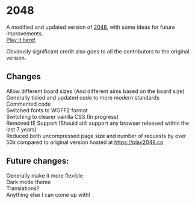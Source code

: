 # 2048

A modified and updated version of [2048](https://github.com/gabrielecirulli/2048), with some ideas for future improvements.  
[Play it here!](https://mck.is/2048)

Obviously significant credit also goes to all the contributors to the original version.

## Changes

Allow different board sizes (And different aims based on the board size)  
Generally tidied and updated code to more modern standards  
Commented code  
Switched fonts to WOFF2 format  
Switching to clearer vanilla CSS (In progress)  
Removed IE Support (Should still support any browser released within the last 7 years)  
Reduced both uncompressed page size and number of requests by over 50x compared to original version hosted at <https://play2048.co>

## Future changes:

Generally make it more flexible  
Dark mode theme  
Translations?  
Anything else I can come up with!
